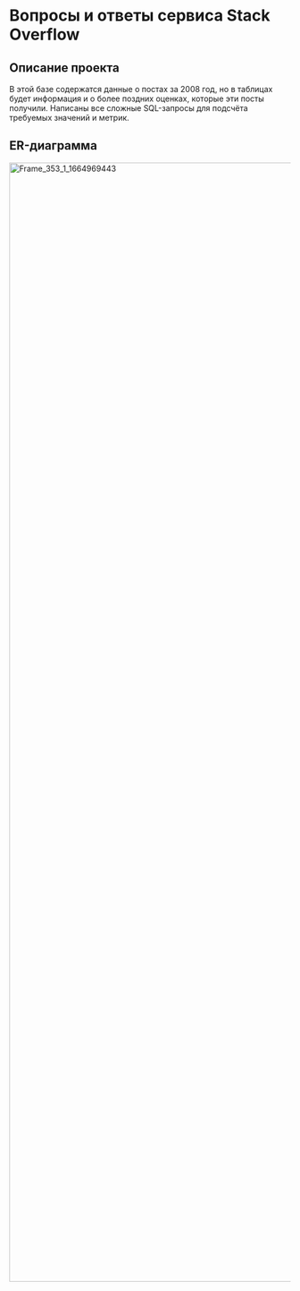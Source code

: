 # Вопросы и ответы сервиса Stack Overflow

## Описание проекта
В этой базе содержатся данные о постах за 2008 год, но в таблицах будет информация и о более поздних оценках, которые эти посты получили. Написаны все сложные SQL-запросы для подсчёта требуемых значений и метрик.

## ER-диаграмма
<img width="2000" alt="Frame_353_1_1664969443" src="https://github.com/SweexFox/portfolio-projects/assets/141644044/09a48148-5685-4fb3-a898-c55ebdcb4fd5">
